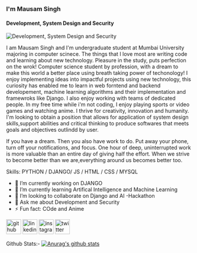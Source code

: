 ### I'm  Mausam Singh
#### Development, System Design and Security
![Development, System Design and Security](https://pbs.twimg.com/profile_banners/896716983449903105/1582049301/600x200)

I am Mausam Singh and I'm undergraduate student at Mumbai University majoring in computer scinece. The things that I love most are writing code and learning about new technology.
Pleasure in the study, puts perfection on the wrok! Computer science student by profession, with a dream to make this world a better place using breath taking power of techonology! I enjoy implementing ideas into impactful projects using new technology, this curiosity has enabled me to learn in web forntend and backend developement, machine learning algorithms and their implementation and framewroks like Django. I also enjoy working with teams of dedicated people. 
In my free time while i'm not coding, I enjoy playing sports or video games and watching anime. I thrive for creativity, innovation and humanity.
I'm looking to obtain a position that allows for application of system design skills,support abilities and critical thinking to produce softwares that meets goals and objectives outlindd by user.

If you have a dream.
Then you also have work to do.
Put away your phone, turn off your notifications, and focus.
One hour of deep, uninterrupted work is more valuable than an entire day of giving half the effort.
When we strive to become better than we are,everything around us becomes better too.

Skills: PYTHON / DJANGO/ JS / HTML / CSS / MYSQL

- 🔭 I’m currently working on DJANGO 
- 🌱 I’m currently learning Artifical Intelligence and Machine Learning 
- 👯 I’m looking to collaborate on Django and AI -Hackathon 
- 💬 Ask me about Development and Security 
- ⚡ Fun fact: COde and Anime 


[<img src='https://cdn.jsdelivr.net/npm/simple-icons@3.0.1/icons/github.svg' alt='github' height='40'>](https://github.com/Kingbond470)  [<img src='https://cdn.jsdelivr.net/npm/simple-icons@3.0.1/icons/linkedin.svg' alt='linkedin' height='40'>](https://www.linkedin.com/in/mausam-singh-5073451ab/)  [<img src='https://cdn.jsdelivr.net/npm/simple-icons@3.0.1/icons/instagram.svg' alt='instagram' height='40'>](https://www.instagram.com/computer_science__student/)  [<img src='https://cdn.jsdelivr.net/npm/simple-icons@3.0.1/icons/twitter.svg' alt='twitter' height='40'>](https://twitter.com/mausamsingh470)  


Github Stats:-
[![Anurag's github stats](https://github-readme-stats.vercel.app/api?username=Kingbond470)](https://github.com/anuraghazra/github-readme-stats)

